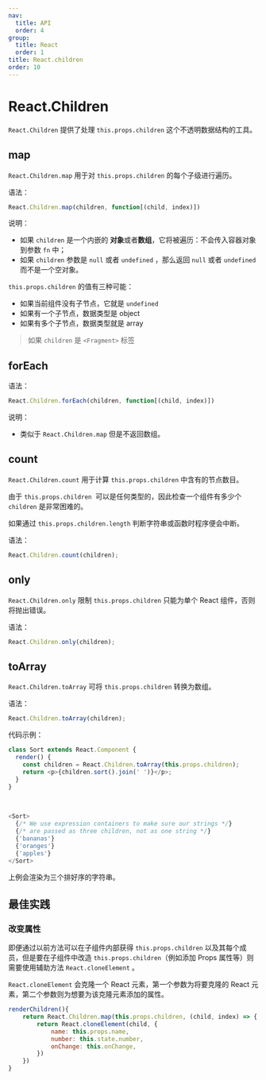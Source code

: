 ```yaml
---
nav:
  title: API
  order: 4
group:
  title: React
  order: 1
title: React.children
order: 10
---
```


# React.Children

`React.Children` 提供了处理 `this.props.children` 这个不透明数据结构的工具。

## map

`React.Children.map` 用于对 `this.props.children` 的每个子级进行遍历。

语法：

```js
React.Children.map(children, function[(child, index)])
```

说明：

- 如果 `children` 是一个内嵌的 **对象**或者**数组**，它将被遍历：不会传入容器对象到参数 `fn` 中；
- 如果 `children` 参数是 `null` 或者 `undefined` ，那么返回 `null` 或者 `undefined` 而不是一个空对象。

`this.props.children` 的值有三种可能：

- 如果当前组件没有子节点，它就是 `undefined`
- 如果有一个子节点，数据类型是 object
- 如果有多个子节点，数据类型就是 array

> 如果 `children` 是 `<Fragment>` 标签

## forEach

语法：

```js
React.Children.forEach(children, function[(child, index)])
```

说明：

- 类似于 `React.Children.map` 但是不返回数组。

## count

`React.Children.count` 用于计算 `this.props.children` 中含有的节点数目。

由于 `this.props.children`  可以是任何类型的，因此检查一个组件有多少个 `children` 是非常困难的。

如果通过 `this.props.children.length` 判断字符串或函数时程序便会中断。

语法：

```js
React.Children.count(children);
```

## only

`React.Children.only` 限制 `this.props.children` 只能为单个 React 组件，否则将抛出错误。

语法：

```js
React.Children.only(children);
```

## toArray

`React.Children.toArray` 可将 `this.props.children` 转换为数组。

语法：

```js
React.Children.toArray(children);
```

代码示例：

```js
class Sort extends React.Component {
  render() {
    const children = React.Children.toArray(this.props.children);
    return <p>{children.sort().join(' ')}</p>;
  }
}
```

<br />

```js
<Sort>
  {/* We use expression containers to make sure our strings */}
  {/* are passed as three children, not as one string */}
  {'bananas'}
  {'oranges'}
  {'apples'}
</Sort>
```

上例会渲染为三个排好序的字符串。

## 最佳实践

### 改变属性

即便通过以前方法可以在子组件内部获得 `this.props.children` 以及其每个成员，但是要在子组件中改造 `this.props.children`（例如添加 Props 属性等）则需要使用辅助方法 `React.cloneElement` 。

`React.cloneElement` 会克隆一个 React 元素，第一个参数为将要克隆的 React 元素，第二个参数则为想要为该克隆元素添加的属性。

```js
renderChildren(){
    return React.Children.map(this.props.children, (child, index) => {
        return React.cloneElement(child, {
            name: this.props.name,
            number: this.state.number,
            onChange: this.onChange,
        })
    })
}
```

